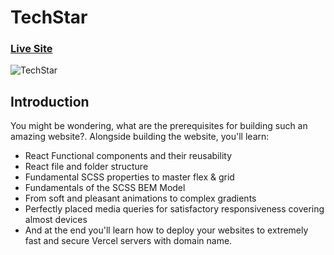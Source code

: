 # TechStar  
### [Live Site](https://techstar-pied.vercel.app/)

![TechStar](https://res.cloudinary.com/dc1uxxvox/image/upload/v1685126786/project%20pictures/techstar/techstar_mpamp7.png)

## Introduction

You might be wondering, what are the prerequisites for building such an amazing website?.
Alongside building the website, you'll learn:

- React Functional components and their reusability
- React file and folder structure
- Fundamental SCSS properties to master flex & grid
- Fundamentals of the SCSS BEM Model
- From soft and pleasant animations to complex gradients
- Perfectly placed media queries for satisfactory responsiveness covering almost devices
- And at the end you'll learn how to deploy your websites to extremely fast and secure Vercel servers with domain name.
